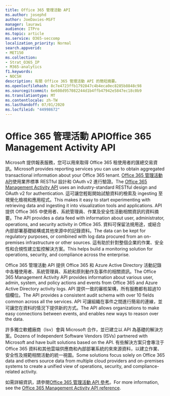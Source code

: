 ```yaml
---
title: Office 365 管理活動 API
ms.author: josephd
author: JoeDavies-MSFT
manager: laurawi
audience: ITPro
ms.topic: article
ms.service: O365-seccomp
localization_priority: Normal
search.appverid:
- MET150
ms.collection:
- Strat_O365_IP
- M365-analytics
f1.keywords:
- NOCSH
description: 有關 Office 365 管理活動 API 的簡短摘要。
ms.openlocfilehash: 8c7e4723ffb1792847c4b4eca0ec8285b8848c98
ms.sourcegitcommit: 6e608d957082244d1b4ffb47942e5847ec18c0b9
ms.translationtype: MT
ms.contentlocale: zh-TW
ms.lasthandoff: 07/01/2020
ms.locfileid: "44998672"
---
```

# <a name="office-365-management-activity-api"></a><span data-ttu-id="9f752-103">Office 365 管理活動 API</span><span class="sxs-lookup"><span data-stu-id="9f752-103">Office 365 Management Activity API</span></span>

<span data-ttu-id="9f752-104">Microsoft 提供報表服務，您可以用來取得 Office 365 租使用者的匯總交易資訊。</span><span class="sxs-lookup"><span data-stu-id="9f752-104">Microsoft provides reporting services you can use to obtain aggregated transactional information about your Office 365 tenant.</span></span> <span data-ttu-id="9f752-105">[Office 365 管理活動 API](https://docs.microsoft.com/office/office-365-management-api/office-365-management-apis-overview#office-365-management-activity-api)使用業界標準 RESTful 設計和 OAuth v2 進行驗證。</span><span class="sxs-lookup"><span data-stu-id="9f752-105">The [Office 365 Management Activity API](https://docs.microsoft.com/office/office-365-management-api/office-365-management-apis-overview#office-365-management-activity-api) uses an industry-standard RESTful design and OAuth v2 for authentication.</span></span> <span data-ttu-id="9f752-106">這可讓您輕鬆開始試驗資料的檢索及 ingesting 至視覺化檢視和應用程式。</span><span class="sxs-lookup"><span data-stu-id="9f752-106">This makes it easy to start experimenting with retrieving data and ingesting it into visualization tools and applications.</span></span> <span data-ttu-id="9f752-107">API 提供 Office 365 中使用者、系統管理員、作業及安全性活動相關資訊的資料摘要。</span><span class="sxs-lookup"><span data-stu-id="9f752-107">The API provides a data feed with information about user, administrator, operations, and security activity in Office 365.</span></span> <span data-ttu-id="9f752-108">資料可保留法規用途，或結合內部部署基礎結構或其他來源中的記錄資料。</span><span class="sxs-lookup"><span data-stu-id="9f752-108">The data can be kept for regulatory purposes, or combined with log data procured from an on-premises infrastructure or other sources.</span></span> <span data-ttu-id="9f752-109">這有助於針對整個企業的作業、安全性和合規性建立監控解決方案。</span><span class="sxs-lookup"><span data-stu-id="9f752-109">This helps build a monitoring solution for operations, security, and compliance across the enterprise.</span></span>

<span data-ttu-id="9f752-110">Office 365 管理活動 API 提供 Office 365 和 Azure Active Directory 活動記錄中各種使用者、系統管理員、系統和原則動作及事件的相關資訊。</span><span class="sxs-lookup"><span data-stu-id="9f752-110">The Office 365 Management Activity API provides information about various user, admin, system, and policy actions and events from Office 365 and Azure Active Directory activity logs.</span></span> <span data-ttu-id="9f752-111">API 提供一致的審核架構，所有服務都有超過10個欄位。</span><span class="sxs-lookup"><span data-stu-id="9f752-111">The API provides a consistent audit schema with over 10 fields common across all the services.</span></span> <span data-ttu-id="9f752-112">API 可讓組織在事件之間進行簡易的連線，並可讓您在資料的情況下提供新的方式。</span><span class="sxs-lookup"><span data-stu-id="9f752-112">The API allows organizations to make easy connections between events, and enables new ways to reason over the data.</span></span>

<span data-ttu-id="9f752-113">許多獨立軟體廠商（Isv）會與 Microsoft 合作，並已建立以 API 為基礎的解決方案。</span><span class="sxs-lookup"><span data-stu-id="9f752-113">Dozens of Independent Software Vendors (ISVs) partnered with Microsoft and have built solutions based on the API.</span></span> <span data-ttu-id="9f752-114">有些解決方案只會專注于 Office 365 資料和其他雲端供應商和內部部署系統的來來源資料，以建立作業、安全性及規範相關活動的統一視圖。</span><span class="sxs-lookup"><span data-stu-id="9f752-114">Some solutions focus solely on Office 365 data and others source data from multiple cloud providers and on-premises systems to create a unified view of operations, security, and compliance-related activity.</span></span> 

<span data-ttu-id="9f752-115">如需詳細資訊，請參閱[Office 365 管理活動 API 參考](https://docs.microsoft.com/office/office-365-management-api/office-365-management-activity-api-reference)。</span><span class="sxs-lookup"><span data-stu-id="9f752-115">For more information, see the [Office 365 Management Activity API reference](https://docs.microsoft.com/office/office-365-management-api/office-365-management-activity-api-reference).</span></span>
